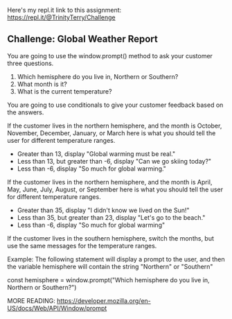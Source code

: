 Here's my repl.it link to this assignment: https://repl.it/@TrinityTerry/Challenge

## Challenge: Global Weather Report

You are going to use the window.prompt() method to ask your customer three questions.

1. Which hemisphere do you live in, Northern or Southern?
2. What month is it?
3. What is the current temperature?

You are going to use conditionals to give your customer feedback based on the answers.

If the customer lives in the northern hemisphere, and the month is October, November, December, January, or March here is what you should tell the user for different temperature ranges.

- Greater than 13, display "Global warming must be real."
- Less than 13, but greater than -6, display "Can we go skiing today?"
- Less than -6, display "So much for global warming."

If the customer lives in the northern hemisphere, and the month is April, May, June, July, August, or September here is what you should tell the user for different temperature ranges.

- Greater than 35, display "I didn't know we lived on the Sun!"
- Less than 35, but greater than 23, display "Let's go to the beach."
- Less than -6, display "So much for global warming"  
  
If the customer lives in the southern hemisphere, switch the months, but use the same messages for the temperature ranges.

Example:
The following statement will display a prompt to the user, and then the  variable hemisphere will contain the string "Northern" or "Southern" 

const hemisphere = window.prompt("Which hemisphere do you live in, Northern or Southern?")

MORE READING:
https://developer.mozilla.org/en-US/docs/Web/API/Window/prompt